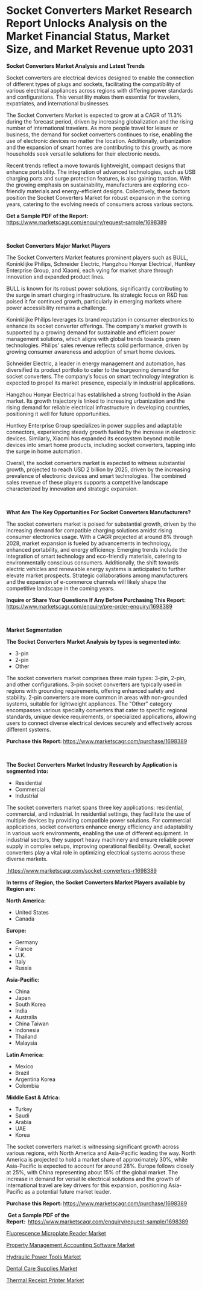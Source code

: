 <p><h1>Socket Converters Market Research Report Unlocks Analysis on the Market Financial Status, Market Size, and Market Revenue upto 2031</h1></p><p><strong>Socket Converters Market Analysis and Latest Trends</strong></p>
<p><p>Socket converters are electrical devices designed to enable the connection of different types of plugs and sockets, facilitating the compatibility of various electrical appliances across regions with differing power standards and configurations. This versatility makes them essential for travelers, expatriates, and international businesses.</p><p>The Socket Converters Market is expected to grow at a CAGR of 11.3% during the forecast period, driven by increasing globalization and the rising number of international travelers. As more people travel for leisure or business, the demand for socket converters continues to rise, enabling the use of electronic devices no matter the location. Additionally, urbanization and the expansion of smart homes are contributing to this growth, as more households seek versatile solutions for their electronic needs.</p><p>Recent trends reflect a move towards lightweight, compact designs that enhance portability. The integration of advanced technologies, such as USB charging ports and surge protection features, is also gaining traction. With the growing emphasis on sustainability, manufacturers are exploring eco-friendly materials and energy-efficient designs. Collectively, these factors position the Socket Converters Market for robust expansion in the coming years, catering to the evolving needs of consumers across various sectors.</p></p>
<p><strong>Get a Sample PDF of the Report:&nbsp;</strong> <a href="https://www.marketscagr.com/enquiry/request-sample/1698389?utm_campaign=1694&utm_medium=2&utm_source=Github&utm_content=ia&utm_term=20102024&utm_id=socket-converters">https://www.marketscagr.com/enquiry/request-sample/1698389</a></p>
<p>&nbsp;</p>
<p><strong>Socket Converters Major Market Players</strong></p>
<p><p>The Socket Converters Market features prominent players such as BULL, Koninklijke Philips, Schneider Electric, Hangzhou Honyar Electrical, Huntkey Enterprise Group, and Xiaomi, each vying for market share through innovation and expanded product lines.</p><p>BULL is known for its robust power solutions, significantly contributing to the surge in smart charging infrastructure. Its strategic focus on R&D has poised it for continued growth, particularly in emerging markets where power accessibility remains a challenge.</p><p>Koninklijke Philips leverages its brand reputation in consumer electronics to enhance its socket converter offerings. The company's market growth is supported by a growing demand for sustainable and efficient power management solutions, which aligns with global trends towards green technologies. Philips' sales revenue reflects solid performance, driven by growing consumer awareness and adoption of smart home devices.</p><p>Schneider Electric, a leader in energy management and automation, has diversified its product portfolio to cater to the burgeoning demand for socket converters. The company’s focus on smart technology integration is expected to propel its market presence, especially in industrial applications.</p><p>Hangzhou Honyar Electrical has established a strong foothold in the Asian market. Its growth trajectory is linked to increasing urbanization and the rising demand for reliable electrical infrastructure in developing countries, positioning it well for future opportunities.</p><p>Huntkey Enterprise Group specializes in power supplies and adaptable connectors, experiencing steady growth fueled by the increase in electronic devices. Similarly, Xiaomi has expanded its ecosystem beyond mobile devices into smart home products, including socket converters, tapping into the surge in home automation.</p><p>Overall, the socket converters market is expected to witness substantial growth, projected to reach USD 2 billion by 2025, driven by the increasing prevalence of electronic devices and smart technologies. The combined sales revenue of these players supports a competitive landscape characterized by innovation and strategic expansion.</p></p>
<p>&nbsp;</p>
<p><strong>What Are The Key Opportunities For Socket Converters Manufacturers?</strong></p>
<p><p>The socket converters market is poised for substantial growth, driven by the increasing demand for compatible charging solutions amidst rising consumer electronics usage. With a CAGR projected at around 8% through 2028, market expansion is fueled by advancements in technology, enhanced portability, and energy efficiency. Emerging trends include the integration of smart technology and eco-friendly materials, catering to environmentally conscious consumers. Additionally, the shift towards electric vehicles and renewable energy systems is anticipated to further elevate market prospects. Strategic collaborations among manufacturers and the expansion of e-commerce channels will likely shape the competitive landscape in the coming years.</p></p>
<p><strong>Inquire or Share Your Questions If Any Before Purchasing This Report:</strong> <a href="https://www.marketscagr.com/enquiry/pre-order-enquiry/1698389?utm_campaign=1694&utm_medium=2&utm_source=Github&utm_content=ia&utm_term=20102024&utm_id=socket-converters">https://www.marketscagr.com/enquiry/pre-order-enquiry/1698389</a></p>
<p>&nbsp;</p>
<p><strong>Market Segmentation</strong></p>
<p><strong>The Socket Converters Market Analysis by types is segmented into:</strong></p>
<p><ul><li>3-pin</li><li>2-pin</li><li>Other</li></ul></p>
<p><p>The socket converters market comprises three main types: 3-pin, 2-pin, and other configurations. 3-pin socket converters are typically used in regions with grounding requirements, offering enhanced safety and stability. 2-pin converters are more common in areas with non-grounded systems, suitable for lightweight appliances. The "Other" category encompasses various specialty converters that cater to specific regional standards, unique device requirements, or specialized applications, allowing users to connect diverse electrical devices securely and effectively across different systems.</p></p>
<p><strong>Purchase this Report:&nbsp;</strong><a href="https://www.marketscagr.com/purchase/1698389?utm_campaign=1694&utm_medium=2&utm_source=Github&utm_content=ia&utm_term=20102024&utm_id=socket-converters">https://www.marketscagr.com/purchase/1698389</a></p>
<p>&nbsp;</p>
<p><strong>The Socket Converters Market Industry Research by Application is segmented into:</strong></p>
<p><ul><li>Residential</li><li>Commercial</li><li>Industrial</li></ul></p>
<p><p>The socket converters market spans three key applications: residential, commercial, and industrial. In residential settings, they facilitate the use of multiple devices by providing compatible power solutions. For commercial applications, socket converters enhance energy efficiency and adaptability in various work environments, enabling the use of different equipment. In industrial sectors, they support heavy machinery and ensure reliable power supply in complex setups, improving operational flexibility. Overall, socket converters play a vital role in optimizing electrical systems across these diverse markets.</p></p>
<p><a href="https://www.marketscagr.com/socket-converters-r1698389?utm_campaign=1694&utm_medium=2&utm_source=Github&utm_content=ia&utm_term=20102024&utm_id=socket-converters">&nbsp;https://www.marketscagr.com/socket-converters-r1698389</a></p>
<p><strong>In terms of Region, the Socket Converters Market Players available by Region are:</strong></p>
<p>
    <p> <strong> North America: </strong>
        <ul>
            <li>United States</li>
            <li>Canada</li>
        </ul>
        </p> 
    <p> <strong> Europe: </strong>
        <ul>
            <li>Germany</li>
            <li>France</li>
            <li>U.K.</li>
            <li>Italy</li>
            <li>Russia</li>
        </ul>
        </p> 
    <p> <strong> Asia-Pacific: </strong>
        <ul>
            <li>China</li>
            <li>Japan</li>
            <li>South Korea</li>
            <li>India</li>
            <li>Australia</li>
            <li>China Taiwan</li>
            <li>Indonesia</li>
            <li>Thailand</li>
            <li>Malaysia</li>
        </ul>
        </p> 
    <p> <strong> Latin America: </strong>
        <ul>
            <li>Mexico</li>
            <li>Brazil</li>
            <li>Argentina Korea</li>
            <li>Colombia</li>
        </ul>
        </p> 
    <p> <strong> Middle East & Africa: </strong>
        <ul>
            <li>Turkey</li>
            <li>Saudi</li>
            <li>Arabia</li>
            <li>UAE</li>
            <li>Korea</li>
        </ul>
    </p>
    </p>
<p><p>The socket converters market is witnessing significant growth across various regions, with North America and Asia-Pacific leading the way. North America is projected to hold a market share of approximately 30%, while Asia-Pacific is expected to account for around 28%. Europe follows closely at 25%, with China representing about 15% of the global market. The increase in demand for versatile electrical solutions and the growth of international travel are key drivers for this expansion, positioning Asia-Pacific as a potential future market leader.</p></p>
<p><strong>Purchase this Report: </strong><a href="https://www.marketscagr.com/purchase/1698389?utm_campaign=1694&utm_medium=2&utm_source=Github&utm_content=ia&utm_term=20102024&utm_id=socket-converters">https://www.marketscagr.com/purchase/1698389</a></p>
<p>&nbsp;<strong>Get a Sample PDF of the Report:&nbsp;&nbsp;</strong><a href="https://www.marketscagr.com/enquiry/request-sample/1698389?utm_campaign=1694&utm_medium=2&utm_source=Github&utm_content=ia&utm_term=20102024&utm_id=socket-converters">https://www.marketscagr.com/enquiry/request-sample/1698389</a></p>
<p><strong></strong></p>
<p><p><a href="https://www.linkedin.com/pulse/global-fluorescence-microplate-reader-market-trends-forecasts-haknf?utm_campaign=1694&utm_medium=2&utm_source=Github&utm_content=ia&utm_term=20102024&utm_id=socket-converters">Fluorescence Microplate Reader Market</a></p><p><a href="https://github.com/LilianFaulkner65/Market-Research-Report-List-1/blob/main/property-management-accounting-software-market.md?utm_campaign=1694&utm_medium=2&utm_source=Github&utm_content=ia&utm_term=20102024&utm_id=socket-converters">Property Management Accounting Software Market</a></p><p><a href="https://www.linkedin.com/pulse/top-trends-transforming-hydraulic-power-tools-market-2024-6tssf?utm_campaign=1694&utm_medium=2&utm_source=Github&utm_content=ia&utm_term=20102024&utm_id=socket-converters">Hydraulic Power Tools Market</a></p><p><a href="https://www.linkedin.com/pulse/exploring-dental-care-supplies-market-dynamics-global-3ofye?utm_campaign=1694&utm_medium=2&utm_source=Github&utm_content=ia&utm_term=20102024&utm_id=socket-converters">Dental Care Supplies Market</a></p><p><a href="https://www.linkedin.com/pulse/future-trends-global-thermal-receipt-printer-market-insights-kmblf?utm_campaign=1694&utm_medium=2&utm_source=Github&utm_content=ia&utm_term=20102024&utm_id=socket-converters">Thermal Receipt Printer Market</a></p></p>
